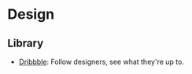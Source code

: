 # Design

## Library
- [Dribbble](https://dribbble.com/): Follow designers, see what they're up to.
